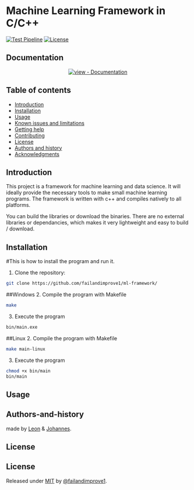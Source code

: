 Machine Learning Framework in C/C++
=================================================

[![Test Pipeline](https://github.com/failandimprove1/ml-framework/workflows/test%20pipeline%20CI/badge.svg)](https://github.com/failandimprove1/ml-framework/actions?query=workflow:"test+pipeline+CI")
[![License](https://img.shields.io/badge/License-MIT-blue)](#license)

## Documentation

<div align="center">

[![view - Documentation](https://img.shields.io/badge/view-Documentation-blue?style=for-the-badge)](/docs/ "Go to project documentation")

</div>

Table of contents
-----------------

* [Introduction](#introduction)
* [Installation](#installation)
* [Usage](#usage)
* [Known issues and limitations](#known-issues-and-limitations)
* [Getting help](#getting-help)
* [Contributing](#contributing)
* [License](#license)
* [Authors and history](#authors-and-history)
* [Acknowledgments](#acknowledgments)


Introduction
------------

This project is a framework for machine learning and data science. It will ideally provide the necessary tools to make small machine learning programs. 
The framework is written with c++ and compiles natively to all platforms.

You can build the libraries or download the binaries.
There are no external libraries or dependancies, which makes it very lightweight and easy to build / download.

Installation
------------
#This is how to install the program and run it. 
1. Clone the repository:
```bash
git clone https://github.com/failandimprove1/ml-framework/
```

##Windows
2. Compile the program with Makefile
```bash
make
```
3. Execute the program
```bash
bin/main.exe
```
##Linux
2. Compile the program with Makefile
```bash
make main-linux
```
3. Execute the program
```bash
chmod +x bin/main
bin/main
```

Usage
-----

Authors-and-history
-------

made by [Leon](https://github.com/failandimprove1) & [Johannes](https://github.com/joonsey).

License
-------

## License

Released under [MIT](/LICENSE) by [@failandimprove1](https://github.com/failandimprove1).
